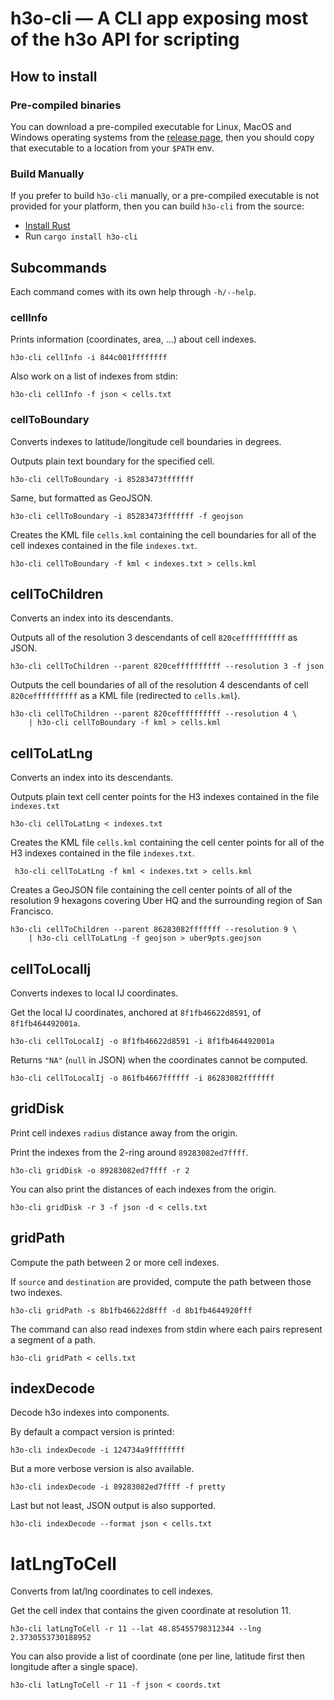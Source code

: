 # h3o-cli — A CLI app exposing most of the h3o API for scripting

## How to install

### Pre-compiled binaries

You can download a pre-compiled executable for Linux, MacOS and Windows
operating systems from the
[release page](https://github.com/HydroniumLabs/h3o-cli/releases/), then you
should copy that executable to a location from your `$PATH` env.

### Build Manually

If you prefer to build `h3o-cli` manually, or a pre-compiled executable is not
provided for your platform, then you can build `h3o-cli` from the source:

- [Install Rust](https://www.rust-lang.org/tools/install)
- Run `cargo install h3o-cli`

## Subcommands

Each command comes with its own help through `-h/--help`.

### cellInfo

Prints information (coordinates, area, …) about cell indexes.

```text
h3o-cli cellInfo -i 844c001ffffffff
```

Also work on a list of indexes from stdin:
```text
h3o-cli cellInfo -f json < cells.txt
```

### cellToBoundary

Converts indexes to latitude/longitude cell boundaries in degrees.

Outputs plain text boundary for the specified cell.
```text
h3o-cli cellToBoundary -i 85283473fffffff
```

Same, but formatted as GeoJSON.
```text
h3o-cli cellToBoundary -i 85283473fffffff -f geojson
```

Creates the KML file `cells.kml` containing the cell boundaries for all of the
cell indexes contained in the file `indexes.txt`.
```text
h3o-cli cellToBoundary -f kml < indexes.txt > cells.kml
```

## cellToChildren

Converts an index into its descendants.

Outputs all of the resolution 3 descendants of cell `820ceffffffffff` as JSON.
```text
h3o-cli cellToChildren --parent 820ceffffffffff --resolution 3 -f json
```

Outputs the cell boundaries of all of the resolution 4 descendants of cell
`820ceffffffffff` as a KML file (redirected to `cells.kml`).
```text
h3o-cli cellToChildren --parent 820ceffffffffff --resolution 4 \
    | h3o-cli cellToBoundary -f kml > cells.kml
```

## cellToLatLng

Converts an index into its descendants.

Outputs plain text cell center points for the H3 indexes contained in the file
`indexes.txt`
```text
h3o-cli cellToLatLng < indexes.txt
```

Creates the KML file `cells.kml` containing the cell center points for all of
the H3 indexes contained in the file `indexes.txt`.
```text
 h3o-cli cellToLatLng -f kml < indexes.txt > cells.kml
```

Creates a GeoJSON file containing the cell center points of all of the
resolution 9 hexagons covering Uber HQ and the surrounding region of
San Francisco.
```text
h3o-cli cellToChildren --parent 86283082fffffff --resolution 9 \
    | h3o-cli cellToLatLng -f geojson > uber9pts.geojson
```

## cellToLocalIj

Converts indexes to local IJ coordinates.

Get the local IJ coordinates, anchored at `8f1fb46622d8591`, of
`8f1fb464492001a`.
```text
h3o-cli cellToLocalIj -o 8f1fb46622d8591 -i 8f1fb464492001a
```

Returns `"NA"` (`null` in JSON) when the coordinates cannot be computed.
```text
h3o-cli cellToLocalIj -o 861fb4667ffffff -i 86283082fffffff
```

## gridDisk

Print cell indexes `radius` distance away from the origin.

Print the indexes from the 2-ring around `89283082ed7ffff`.
```text
h3o-cli gridDisk -o 89283082ed7ffff -r 2
```

You can also print the distances of each indexes from the origin.
```text
h3o-cli gridDisk -r 3 -f json -d < cells.txt
```

## gridPath

Compute the path between 2 or more cell indexes.

If `source` and `destination` are provided, compute the path between those two
indexes.
```text
h3o-cli gridPath -s 8b1fb46622d8fff -d 8b1fb4644920fff
```

The command can also read indexes from stdin where each pairs represent a
segment of a path.
```text
h3o-cli gridPath < cells.txt
```

## indexDecode

Decode h3o indexes into components.

By default a compact version is printed:
```text
h3o-cli indexDecode -i 124734a9ffffffff
```

But a more verbose version is also available.
```text
h3o-cli indexDecode -i 89283082ed7ffff -f pretty
```

Last but not least, JSON output is also supported.
```text
h3o-cli indexDecode --format json < cells.txt
```

# latLngToCell

Converts from lat/lng coordinates to cell indexes.

Get the cell index that contains the given coordinate at resolution 11.
```text
h3o-cli latLngToCell -r 11 --lat 48.85455798312344 --lng 2.3730553730188952
```

You can also provide a list of coordinate (one per line, latitude first then
longitude after a single space).
```text
h3o-cli latLngToCell -r 11 -f json < coords.txt
```
